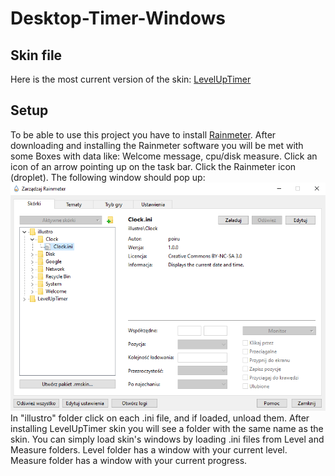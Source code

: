 # Desktop-Timer-Windows
## Skin file
Here is the most current version of the skin: [LevelUpTimer](LevelUpTimer.rmskin)
## Setup
To be able to use this project you have to install [Rainmeter](https://www.rainmeter.net).
After downloading and installing the Rainmeter software you will be met with some Boxes with data like: Welcome message, cpu/disk measure.
Click an icon of an arrow pointing up on the task bar. Click the Rainmeter icon (droplet). The following window should pop up:
![Failed to Load an image](images/rainmeter-window.png)
In "illustro" folder click on each .ini file, and if loaded, unload them.
After installing LevelUpTimer skin you will see a folder with the same name as the skin. You can simply load skin's windows by loading .ini files from Level and Measure folders.
Level folder has a window with your current level.
Measure folder has a window with your current progress.
